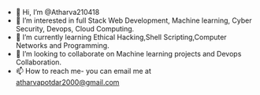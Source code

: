 - 👋 Hi, I’m @Atharva210418
- 👀 I’m interested in full Stack Web Development, Machine learning, Cyber Security, Devops, Cloud Computing.
- 🌱 I’m currently learning Ethical Hacking,Shell Scripting,Computer Networks and Programming.
- 💞️ I’m looking to collaborate on Machine learning projects and Devops Collaboration.
- 📫 How to reach me- you can email me at atharvapotdar2000@gmail.com 

<!---
Atharva210418/Atharva210418 is a ✨ special ✨ repository because its `README.md` (this file) appears on your GitHub profile.
You can click the Preview link to take a look at your changes.
--->
